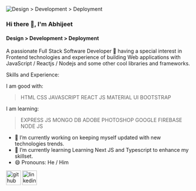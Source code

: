 ![Design > Development > Deployment](https://t4.ftcdn.net/jpg/03/08/82/39/360_F_308823955_XTMT8TNKmOYnPEwmEmfnskgNqQv3hQE5.jpg)

### Hi there 👋, I'm Abhijeet
#### Design > Development > Deployment

A passionate Full Stack Software Developer 🚀 having a special interest in Frontend technologies and experience of building Web applications with JavaScript / Reactjs / Nodejs and some other cool libraries and frameworks.

Skills and Experience:

I am good with: 

> HTML
> CSS
> JAVASCRIPT
> REACT JS
> MATERIAL UI 
> BOOTSTRAP

I am learning:

> EXPRESS JS
> MONGO DB
> ADOBE PHOTOSHOP
> GOOGLE FIREBASE
> NODE JS


- 🔭 I’m currently working on keeping myself updated with new technologies trends. 
- 🌱 I’m currently learning  Learning Next JS and Typescript to enhance my skillset. 
- 😄 Pronouns: He / Him 


[<img src='[https://upload.wikimedia.org/wikipedia/commons/9/91/Octicons-mark-github.svg]' alt='github' height='40'>](https://github.com/codingtech390)  [<img src='https://upload.wikimedia.org/wikipedia/commons/thumb/f/f8/LinkedIn_icon_circle.svg/2048px-LinkedIn_icon_circle.svg.png' alt='linkedin' height='40'>](https://www.linkedin.com/in/https://www.linkedin.com/in/abhijeet390//)  
